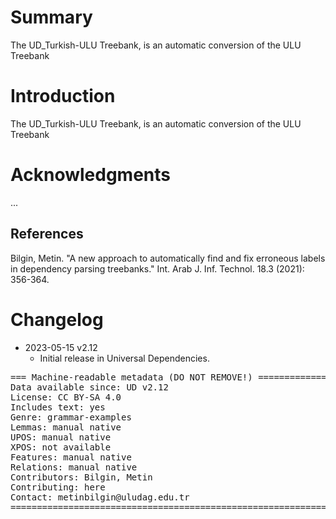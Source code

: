 # Summary

The UD_Turkish-ULU Treebank, is an automatic conversion of the ULU Treebank


# Introduction

The UD_Turkish-ULU Treebank, is an automatic conversion of the ULU Treebank


# Acknowledgments

...

## References

Bilgin, Metin. "A new approach to automatically find and fix erroneous labels in dependency parsing treebanks." Int. Arab J. Inf. Technol. 18.3 (2021): 356-364.


# Changelog

* 2023-05-15 v2.12
  * Initial release in Universal Dependencies.


<pre>
=== Machine-readable metadata (DO NOT REMOVE!) ================================
Data available since: UD v2.12
License: CC BY-SA 4.0
Includes text: yes
Genre: grammar-examples
Lemmas: manual native
UPOS: manual native
XPOS: not available
Features: manual native
Relations: manual native
Contributors: Bilgin, Metin
Contributing: here
Contact: metinbilgin@uludag.edu.tr
===============================================================================
</pre>

